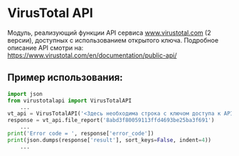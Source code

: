 # VirusTotal API
Модуль, реализующий функции API сервиса www.virustotal.com (2 версии), доступных с использованием открытого ключа.
Подробное описание API смотри на: https://www.virustotal.com/en/documentation/public-api/

## Пример использования:

```python
import json
from virustotalapi import VirusTotalAPI
    ...
vt_api = VirusTotalAPI('<Здесь необходима строка с ключом доступа к API>')
response = vt_api.file_report('8abd3f80059113ffd4693be25ba3f691')
    ...
print('Error code = ', response['error_code'])
print(json.dumps(response['result'], sort_keys=False, indent=4))
    ...
```
